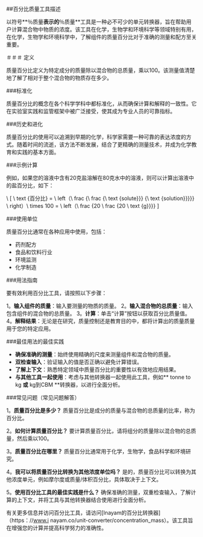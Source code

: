##百分比质量工具描述

以符号**％质量**表示的**％质量**工具是一种必不可少的单元转换器，旨在帮助用户计算混合物中物质的浓度。该工具在化学，生物学和环境科学等领域特别有用，在化学，生物学和环境科学中，了解组件的质量百分比对于准确的测量和配方至关重要。

＃＃＃ 定义

质量百分比定义为特定成分的质量除以混合物的总质量，乘以100。该测量值清楚地了解了相对于整个混合物的物质存在多少。

###标准化

质量百分比的概念在各个科学学科中都标准化，从而确保计算和解释的一致性。它在实验室实践和监管框架中被广泛接受，使其成为专业人员的可靠指标。

###历史和进化

质量百分比的使用可以追溯到早期的化学，科学家需要一种可靠的表达浓度的方式。随着时间的流逝，该方法不断发展，结合了更精确的测量技术，并成为化学教育和实践的基本方面。

###示例计算

例如，如果您的溶液中含有20克盐溶解在80克水中的溶液，则可以计算出溶液中的盐百分比，如下：

\ [
\ text {百分比} = \ left（\ frac {\ frac {\ text {solute}}} {\ text {solution}}}}} \ right）\ times 100 = \ left（\ frac {20 \ frac {20 \ text {g}}}}
\]

###使用单位

质量百分比通常在各种应用中使用，包括：

- 药剂配方
- 食品和饮料行业
- 环境监测
- 化学制造

###用法指南

要有效利用百分比工具，请按照以下步骤：

1。**输入组件的质量**：输入要测量的物质的质量。
2。**输入混合物的总质量**：输入包含组件的混合物的总质量。
3。**计算**：单击“计算”按钮以获取百分比质量值。
4。**解释结果**：无论是在研究，质量控制还是教育目的中，都将计算出的质量质量用于您的特定应用。

###最佳用法的最佳实践

-  **确保准确的测量**：始终使用精确的尺度来测量组件和混合物的质量。
-  **双检查输入**：验证输入的值是否正确以避免计算错误。
-  **了解上下文**：熟悉特定领域中质量百分比的重要性以有效地应用结果。
-  **与其他工具一起使用**：考虑与其他转换器一起使用此工具，例如** tonne to kg **或** kg到CBM **转换器，以进行全面分析。

###常见问题（常见问题解答）

1。**质量百分比是多少？**
质量百分比是成分的质量与混合物的总质量的比率，称为百分比。

2。**如何计算质量百分比？**
要计算质量百分比，请将组分的质量除以混合物的总质量，然后乘以100。

3。**质量百分比在哪里？**
质量百分比通常用于化学，生物学，食品科学和环境研究。

4。**我可以将质量百分比转换为其他浓度单位吗？**
是的，质量百分比可以转换为其他浓度单元，例如摩尔度或质量/体积百分比，具体取决于上下文。

5。**使用百分比工具的最佳实践是什么？**
确保准确的测量，双重检查输入，了解计算的上下文，并将工具与其他转换器结合使用进行全面分析。

有关更多信息并访问百分比工具，请访问[Inayam的百分比转换器]（https：//www.i nayam.co/unit-converter/concentration_mass）。该工具旨在增强您的计算并提高科学努力的准确性。